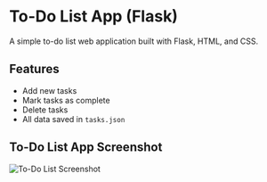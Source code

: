 # To-Do List App (Flask)

A simple to-do list web application built with Flask, HTML, and CSS.

## Features

- Add new tasks
- Mark tasks as complete
- Delete tasks
- All data saved in `tasks.json`

## To-Do List App Screenshot

![To-Do List Screenshot](assets/todo-task.png)
